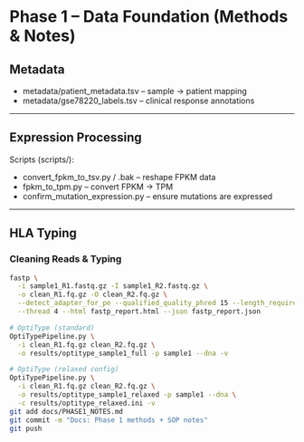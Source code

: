 # Phase 1 – Data Foundation (Methods & Notes)

## Metadata
- metadata/patient_metadata.tsv – sample → patient mapping
- metadata/gse78220_labels.tsv – clinical response annotations

---

## Expression Processing
Scripts (scripts/):
- convert_fpkm_to_tsv.py / .bak – reshape FPKM data
- fpkm_to_tpm.py – convert FPKM → TPM
- confirm_mutation_expression.py – ensure mutations are expressed

---

## HLA Typing

### Cleaning Reads & Typing
```bash
fastp \
  -i sample1_R1.fastq.gz -I sample1_R2.fastq.gz \
  -o clean_R1.fq.gz -O clean_R2.fq.gz \
  --detect_adapter_for_pe --qualified_quality_phred 15 --length_required 50 \
  --thread 4 --html fastp_report.html --json fastp_report.json

# OptiType (standard)
OptiTypePipeline.py \
  -i clean_R1.fq.gz clean_R2.fq.gz \
  -o results/optitype_sample1_full -p sample1 --dna -v

# OptiType (relaxed config)
OptiTypePipeline.py \
  -i clean_R1.fq.gz clean_R2.fq.gz \
  -o results/optitype_sample1_relaxed -p sample1 --dna \
  -c results/optitype_relaxed.ini -v
git add docs/PHASE1_NOTES.md
git commit -m "Docs: Phase 1 methods + SOP notes"
git push
